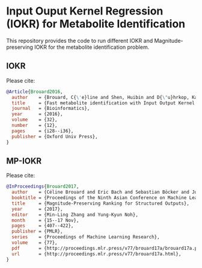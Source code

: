 # Input Ouput Kernel Regression (IOKR) for Metabolite Identification

This repository provides the code to run different IOKR and Magnitude-preserving IOKR
for the metabolite identification problem. 

## IOKR

Please cite: 

```bibtex
@Article{Brouard2016,
  author    = {Brouard, C{\'e}line and Shen, Huibin and D{\"u}hrkop, Kai and d'Alch{\'e}-Buc, Florence and B{\"o}cker, Sebastian and Rousu, Juho},
  title     = {Fast metabolite identification with Input Output Kernel Regression},
  journal   = {Bioinformatics},
  year      = {2016},
  volume    = {32},
  number    = {12},
  pages     = {i28--i36},
  publisher = {Oxford Univ Press},
}
```

## MP-IOKR

Please cite: 

```bibtex
@InProceedings{Brouard2017,
  author    = {Céline Brouard and Eric Bach and Sebastian Böcker and Juho Rousu},
  booktitle = {Proceedings of the Ninth Asian Conference on Machine Learning},
  title     = {Magnitude-Preserving Ranking for Structured Outputs},
  year      = {2017},
  editor    = {Min-Ling Zhang and Yung-Kyun Noh},
  month     = {15--17 Nov},
  pages     = {407--422},
  publisher = {PMLR},
  series    = {Proceedings of Machine Learning Research},
  volume    = {77},
  pdf       = {http://proceedings.mlr.press/v77/brouard17a/brouard17a.pdf},
  url       = {http://proceedings.mlr.press/v77/brouard17a.html},
}
```
